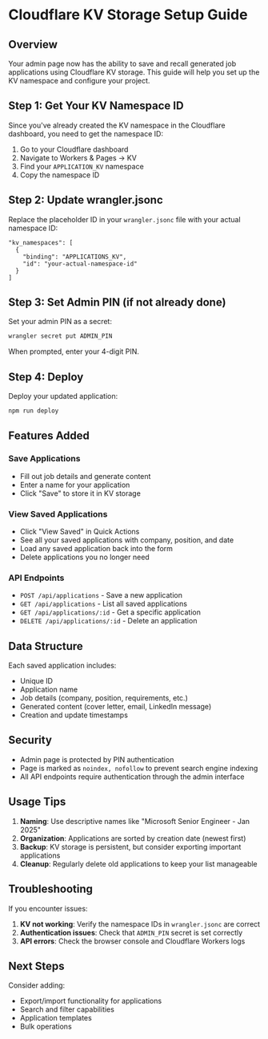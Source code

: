 # Cloudflare KV Storage Setup Guide

## Overview
Your admin page now has the ability to save and recall generated job applications using Cloudflare KV storage. This guide will help you set up the KV namespace and configure your project.

## Step 1: Get Your KV Namespace ID

Since you've already created the KV namespace in the Cloudflare dashboard, you need to get the namespace ID:

1. Go to your Cloudflare dashboard
2. Navigate to Workers & Pages → KV
3. Find your `APPLICATION_KV` namespace
4. Copy the namespace ID

## Step 2: Update wrangler.jsonc

Replace the placeholder ID in your `wrangler.jsonc` file with your actual namespace ID:

```jsonc
"kv_namespaces": [
  {
    "binding": "APPLICATIONS_KV",
    "id": "your-actual-namespace-id"
  }
]
```

## Step 3: Set Admin PIN (if not already done)

Set your admin PIN as a secret:

```bash
wrangler secret put ADMIN_PIN
```

When prompted, enter your 4-digit PIN.

## Step 4: Deploy

Deploy your updated application:

```bash
npm run deploy
```

## Features Added

### Save Applications
- Fill out job details and generate content
- Enter a name for your application
- Click "Save" to store it in KV storage

### View Saved Applications
- Click "View Saved" in Quick Actions
- See all your saved applications with company, position, and date
- Load any saved application back into the form
- Delete applications you no longer need

### API Endpoints
- `POST /api/applications` - Save a new application
- `GET /api/applications` - List all saved applications
- `GET /api/applications/:id` - Get a specific application
- `DELETE /api/applications/:id` - Delete an application

## Data Structure

Each saved application includes:
- Unique ID
- Application name
- Job details (company, position, requirements, etc.)
- Generated content (cover letter, email, LinkedIn message)
- Creation and update timestamps

## Security

- Admin page is protected by PIN authentication
- Page is marked as `noindex, nofollow` to prevent search engine indexing
- All API endpoints require authentication through the admin interface

## Usage Tips

1. **Naming**: Use descriptive names like "Microsoft Senior Engineer - Jan 2025"
2. **Organization**: Applications are sorted by creation date (newest first)
3. **Backup**: KV storage is persistent, but consider exporting important applications
4. **Cleanup**: Regularly delete old applications to keep your list manageable

## Troubleshooting

If you encounter issues:

1. **KV not working**: Verify the namespace IDs in `wrangler.jsonc` are correct
2. **Authentication issues**: Check that `ADMIN_PIN` secret is set correctly
3. **API errors**: Check the browser console and Cloudflare Workers logs

## Next Steps

Consider adding:
- Export/import functionality for applications
- Search and filter capabilities
- Application templates
- Bulk operations
